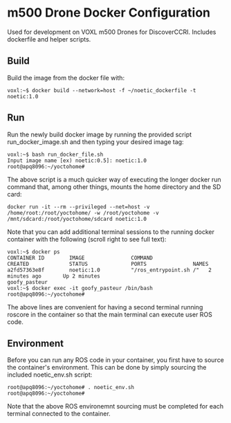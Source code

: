 # m500 Drone Docker Configuration
Used for development on VOXL m500 Drones for DiscoverCCRI. Includes dockerfile and helper scripts.

## Build
Build the image from the docker file with:

```
voxl:~$ docker build --network=host -f ~/noetic_dockerfile -t noetic:1.0
```

## Run
Run the newly build docker image by running the provided script run_docker_image.sh and then typing your desired image tag:

```
voxl:~$ bash run_docker_file.sh
Input image name [ex) noetic:0.5]: noetic:1.0
root@apq8096:~/yoctohome# 
```
The above script is a much quicker way of executing the longer docker run command that, among other things, mounts the home directory and the SD card:
```
docker run -it --rm --privileged --net=host -v /home/root:/root/yoctohome/ -w /root/yoctohome -v /mnt/sdcard:/root/yoctohome/sdcard noetic:1.0
```
Note that you can add additional terminal sessions to the running docker container with the following (scroll right to see full text):

```
voxl:~$ docker ps
CONTAINER ID        IMAGE               COMMAND                  CREATED             STATUS              PORTS               NAMES
a2fd57363e8f        noetic:1.0          "/ros_entrypoint.sh /"   2 minutes ago       Up 2 minutes                            goofy_pasteur
voxl:~$ docker exec -it goofy_pasteur /bin/bash
root@apq8096:~/yoctohome# 
```
The above lines are convenient for having a second terminal running roscore in the container so that the main terminal can execute user ROS code.


## Environment
Before you can run any ROS code in your container, you first have to source the container's environment. This can be done by simply sourcing the included noetic_env.sh script:

```
root@apq8096:~/yoctohome# . noetic_env.sh
root@apq8096:~/yoctohome# 
```
Note that the above ROS environemnt sourcing must be completed for each terminal connected to the container.
